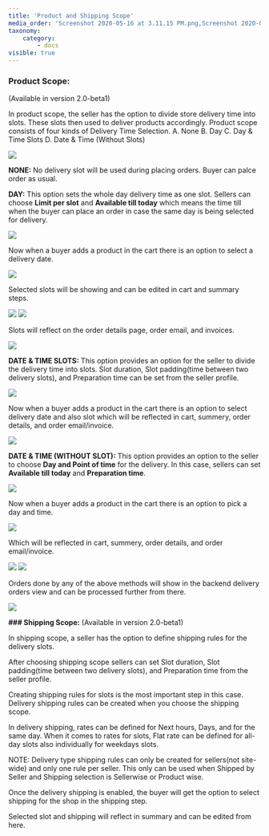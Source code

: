 ```yaml
---
title: 'Product and Shipping Scope'
media_order: 'Screenshot 2020-05-16 at 3.11.15 PM.png,Screenshot 2020-05-16 at 3.25.35 PM.png,Screenshot 2020-05-16 at 3.37.02 PM.png,unnamed.png,Screenshot 2020-05-16 at 3.42.58 PM.png,Screenshot 2020-05-16 at 3.46.11 PM.png,Screenshot 2020-05-16 at 7.03.27 PM.png,Screenshot 2020-05-16 at 7.05.54 PM.png,Screenshot 2020-05-16 at 7.13.12 PM.png,unnamed (1).png,unnamed (2).png,Screenshot 2020-05-16 at 7.24.17 PM.png'
taxonomy:
    category:
        - docs
visible: true
---
```


### Product Scope:
(Available in version 2.0-beta1)

In product scope, the seller has the option to divide store delivery time into slots.  These slots then used to deliver products accordingly. Product scope consists of four kinds of Delivery Time Selection.
A. None
B. Day
C. Day & Time Slots
D. Date & Time (Without Slots) 

![](Screenshot%202020-05-16%20at%203.11.15%20PM.png)

**NONE:** No delivery slot will be used during placing orders. Buyer can palce order as usual.

**DAY:** This option sets the whole day delivery time as one slot. Sellers can choose **Limit per slot** and **Available till today** which means the time till when the buyer can place an order in case the same day is being selected for delivery.

![](Screenshot%202020-05-16%20at%203.25.35%20PM.png)

Now when a buyer adds a product in the cart there is an option to select a delivery date. 

![](Screenshot%202020-05-16%20at%203.37.02%20PM.png)

Selected slots will be showing and can be edited in cart and summary steps.

![](unnamed.png)
![](Screenshot%202020-05-16%20at%203.42.58%20PM.png)

Slots will reflect on the order details page, order email, and invoices.

![](Screenshot%202020-05-16%20at%203.46.11%20PM.png)

**DATE & TIME SLOTS:** This option provides an option for the seller to divide the delivery time into slots. Slot duration, Slot padding(time between two delivery slots), and Preparation time can be set from the seller profile.

![](Screenshot%202020-05-16%20at%207.03.27%20PM.png)

Now when a buyer adds a product in the cart there is an option to select delivery date and also slot which will be reflected in cart, summery, order details, and order email/invoice.

![](Screenshot%202020-05-16%20at%207.05.54%20PM.png)


**DATE & TIME (WITHOUT SLOT):** This option provides an option to the seller to choose **Day and Point of time** for the delivery. In this case, sellers can set **Available till today** and **Preparation time**.

![](Screenshot%202020-05-16%20at%207.13.12%20PM.png)

Now when a buyer adds a product in the cart there is an option to pick a day and time.

![](unnamed%20%281%29.png)

Which will be reflected in cart, summery, order details, and order email/invoice.

![](unnamed%20%282%29.png)
![](Screenshot%202020-05-16%20at%207.24.17%20PM.png)

Orders done by any of the above methods will show in the backend delivery orders view and can be processed further from there. 

![](Screenshot%202020-05-16%20at%207.28.22%20PM.png)






**### Shipping Scope:**
(Available in version 2.0-beta1)

In shipping scope, a seller has the option to define shipping rules for the delivery slots. 



After choosing shipping scope sellers can set Slot duration, Slot padding(time between two delivery slots), and Preparation time from the seller profile.



Creating shipping rules for slots is the most important step in this case. Delivery shipping rules can be created when you choose the shipping scope.

In delivery shipping, rates can be defined for Next hours, Days, and for the same day. When it comes to rates for slots, Flat rate can be defined for all-day slots also individually for weekdays slots.





NOTE: Delivery type shipping rules can only be created for sellers(not site-wide) and only one rule per seller. This only can be used when Shipped by Seller and Shipping selection is Sellerwise or Product wise.

Once the delivery shipping is enabled, the buyer will get the option to select shipping for the shop in the shipping step.


Selected slot and shipping will reflect in summary and can be edited from here.
